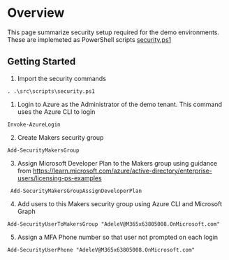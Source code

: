 # Overview

This page summarize security setup required for the demo environments. These are implemeted as PowerShell scripts [security.ps1](../src/scripts/security.ps1)

## Getting Started

1. Import the security commands

```pwsh
. .\src\scripts\security.ps1
```

1. Login to Azure as the Administrator of the demo tenant. This command uses the Azure CLI to login

```pwsh
Invoke-AzureLogin
```

2. Create Makers security group

```pwsh
Add-SecurityMakersGroup
```

3. Assign Microsoft Developer Plan to the Makers group using guidance from https://learn.microsoft.com/azure/active-directory/enterprise-users/licensing-ps-examples

```pwsh
 Add-SecurityMakersGroupAssignDeveloperPlan
```

4. Add users to this Makers security group using Azure CLI and Microsoft Graph

```pwsh
Add-SecurityUserToMakersGroup "AdeleV@M365x63805008.OnMicrosoft.com"
```

5. Assign a MFA Phone number so that user not prompted on each login

```pwsh
Add-SecurityUserPhone "AdeleV@M365x63805008.OnMicrosoft.com"
```

